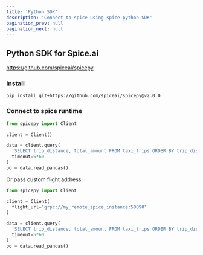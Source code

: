 ```yaml
---
title: 'Python SDK'
description: 'Connect to spice using spice python SDK'
pagination_prev: null
pagination_next: null
---
```


## Python SDK for Spice.ai

https://github.com/spiceai/spicepy

### Install

```shell
pip install git+https://github.com/spiceai/spicepy@v2.0.0
```

### Connect to spice runtime

```python
from spicepy import Client

client = Client()

data = client.query(
  'SELECT trip_distance, total_amount FROM taxi_trips ORDER BY trip_distance DESC LIMIT 10;',
  timeout=5*60
)
pd = data.read_pandas()
```

Or pass custom flight address:

```python
from spicepy import Client

client = Client(
  flight_url="grpc://my_remote_spice_instance:50090"
)

data = client.query(
  'SELECT trip_distance, total_amount FROM taxi_trips ORDER BY trip_distance DESC LIMIT 10;',
  timeout=5*60
)
pd = data.read_pandas()
```